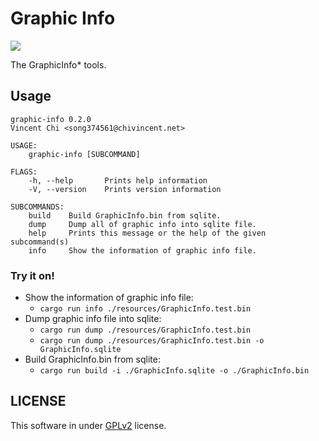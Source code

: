 # Graphic Info
![](https://github.com/x-gate/graphic-info/workflows/Rust/badge.svg)

The GraphicInfo* tools.

## Usage

```
graphic-info 0.2.0
Vincent Chi <song374561@chivincent.net>

USAGE:
    graphic-info [SUBCOMMAND]

FLAGS:
    -h, --help       Prints help information
    -V, --version    Prints version information

SUBCOMMANDS:
    build    Build GraphicInfo.bin from sqlite.
    dump     Dump all of graphic info into sqlite file.
    help     Prints this message or the help of the given subcommand(s)
    info     Show the information of graphic info file.
```

### Try it on! 

- Show the information of graphic info file:
    - `cargo run info ./resources/GraphicInfo.test.bin`
- Dump graphic info file into sqlite:
    - `cargo run dump ./resources/GraphicInfo.test.bin`
    - `cargo run dump ./resources/GraphicInfo.test.bin -o GraphicInfo.sqlite`
- Build GraphicInfo.bin from sqlite:
    - `cargo run build -i ./GraphicInfo.sqlite -o ./GraphicInfo.bin`

## LICENSE

This software in under [GPLv2](https://www.gnu.org/licenses/old-licenses/gpl-2.0.html) license.
